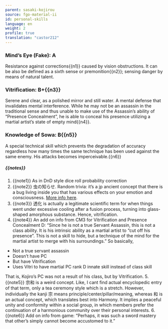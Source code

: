 ```yaml
---
parent: sasaki-kojirou
source: fgo-material-ii
id: personal-skills
language: en
weight: 2
profile: true
translation: "castor212"
---
```


### Mind’s Eye (Fake): A

Resistance against corrections{{n1}} caused by vision obstructions.
It can be also be defined as a sixth sense or premonition{{n2}}; sensing danger by means of natural talent.

### Vitrification: B+{{n3}}

Serene and clear, as a polished mirror and still water. A mental defense that invalidates mental interference.
While he may not be an assassin in the traditional sense and thus unable to make use of the Assassin’s ability of “Presence Concealment”, he is able to conceal his presence utilizing a martial artist’s state of empty mind{{n4}}.

### Knowledge of Sowa: B{{n5}}

A special technical skill which prevents the degradation of accuracy regardless how many times the same technique has been used against the same enemy.
His attacks becomes imperceivable.{{n6}}

##### {{notes}}

1. {{note1}} As in DnD style dice roll probability correction
2. {{note2}} 虫の知らせ. Random trivia: it’s a jp ancient concept that there is a bug living inside you that has various effects on your emotion and consciousness. [More info here](http://gogen-allguide.com/mu/mushinoshirase.html).
3. {{note3}} 透化 is actually a legitimate scientific term for when things went under excessive cooling after a fusion process, turning into glass-shaped amorphous substance. Hence, vitrification.
4. {{note4}} An add on info from CM3 for Vitrification and Presence Concealment D: “Since he is not a true Servant Assassin, this is not a class ability. It is his intrinsic ability as a martial artist to “cut off his presence”. This is not a skill to hide, but a technique of the mind for the martial artist to merge with his surroundings.”
  So basically,
  - Not a true servant assassin
  - Doesn’t have PC
  - But have Vitrification
  - Uses Vitri to have martial PC rank D innate skill instead of class skill
  
  That is, Kojiro’s PC was not a result of his class, but by Vitrification.
5. {{note5}} 宗和 is a weird concept. Like, I cant find actual encyclopedic entry of that term, only a tea ceremony style which is a stretch. However, individually the kanji 宗 means principle/center/pillar/meaning, whereas 和 is an actual concept, which translates best into Harmony. It implies a peaceful unity and conformity within a social group, in which members prefer the continuation of a harmonious community over their personal interests.
6. {{note6}} Add on info from game: “Perhaps, it was such a sword mastery that other’s simply cannot become accustomed to it.”
